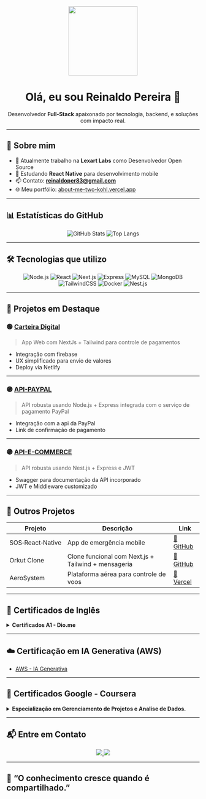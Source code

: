 <!-- Banner central animado -->
<div align="center">
  <img src="https://media.giphy.com/media/M9gbBd9nbDrOTu1Mqx/giphy.gif" width="180"/>
</div>

<h1 align="center">Olá, eu sou Reinaldo Pereira 👋</h1>

<p align="center">
  Desenvolvedor <strong>Full‑Stack</strong> apaixonado por tecnologia, backend, e soluções com impacto real.
</p>

---

## 🚀 Sobre mim

- 💼 Atualmente trabalho na **Lexart Labs** como Desenvolvedor Open Source  
- 📱 Estudando **React Native** para desenvolvimento mobile  
- 📫 Contato: **reinaldoper83@gmail.com**  
- 🌐 Meu portfólio: [about-me-two-kohl.vercel.app](https://about-me-two-kohl.vercel.app/)

---

## 📊 Estatísticas do GitHub

<div align="center">

![GitHub Stats](https://github-readme-stats.vercel.app/api?username=reinaldoper&show_icons=true&theme=default)
![Top Langs](https://github-readme-stats.vercel.app/api/top-langs/?username=reinaldoper&layout=compact)

</div>

---

## 🛠️ Tecnologias que utilizo

<div align="center">
  
![Node.js](https://img.shields.io/badge/Node.js-339933?logo=node.js&logoColor=white&style=for-the-badge)
![React](https://img.shields.io/badge/React-61DAFB?logo=react&logoColor=black&style=for-the-badge)
![Next.js](https://img.shields.io/badge/Next.js-000000?logo=nextdotjs&logoColor=white&style=for-the-badge)
![Express](https://img.shields.io/badge/Express-000000?logo=express&logoColor=white&style=for-the-badge)
![MySQL](https://img.shields.io/badge/MySQL-4479A1?logo=mysql&logoColor=white&style=for-the-badge)
![MongoDB](https://img.shields.io/badge/MongoDB-47A248?logo=mongodb&logoColor=white&style=for-the-badge)
![TailwindCSS](https://img.shields.io/badge/TailwindCSS-06B6D4?logo=tailwindcss&logoColor=white&style=for-the-badge)
![Docker](https://img.shields.io/badge/Docker-2496ED?logo=docker&logoColor=white&style=for-the-badge)
![Nest.js](https://img.shields.io/badge/Nest.js-000000?logo=nestdotjs&logoColor=white&style=for-the-badge)

</div>

---


## 💼 Projetos em Destaque

### 🟢 [Carteira Digital](https://meios-de-pagamentos.netlify.app/)
> App Web com NextJs + Tailwind para controle de pagamentos

- Integração com firebase
- UX simplificado para envio de valores
- Deploy via Netlify

---

### 🟣 [API-PAYPAL](https://github.com/reinaldoper/paypal-api)
> API robusta usando Node.js + Express integrada com o serviço de pagamento PayPal

- Integração com a api da PayPal
- Link de confirmação de pagamento

---

### 🟣 [API-E-COMMERCE](https://github.com/reinaldoper/e-commerce)
> API robusta usando Nest.js + Express e JWT

- Swagger para documentação da API incorporado
- JWT e Middleware customizado

---

## 🧩 Outros Projetos

| Projeto | Descrição | Link |
|--------|-----------|------|
| SOS‑React‑Native | App de emergência mobile | [🔗 GitHub](https://github.com/reinaldoper/app-sos) |
| Orkut Clone | Clone funcional com Next.js + Tailwind + mensageria | [🔗 GitHub](https://github.com/reinaldoper/orkut) |
| AeroSystem | Plataforma aérea para controle de voos | [🔗 Vercel](https://aerosystem.vercel.app/) |

---

## 📜 Certificados de Inglês

<details>
  <summary><strong>Certificados A1 - Dio.me</strong></summary>

- [Certificado 1](https://hermes.digitalinnovation.one/certificates/224C83ED.pdf)
- [Certificado 2](https://hermes.digitalinnovation.one/certificates/4501732F.pdf)
- [Certificado 3](https://hermes.digitalinnovation.one/certificates/BHYUSKHS.pdf)
- [Certificado 4](https://hermes.digitalinnovation.one/certificates/IIZJMOQA.pdf)

</details>

---

## ☁️ Certificação em IA Generativa (AWS)

- [AWS - IA Generativa](https://www.betrybe.com/badges/29C54B22517A)

---

## 📜 Certificados Google - Coursera

<details>
  <summary><strong>Especialização em Gerenciamento de Projetos e Analise de Dados.</strong></summary>

- [Como começar um projeto](https://www.coursera.org/account/accomplishments/certificate/R822MQB2LPP8)
- [Fundamentos do gerenciamento de projeto](https://www.coursera.org/account/accomplishments/certificate/BARYTFJG3WBX)
- [Como executar um projeto](https://www.coursera.org/account/accomplishments/certificate/HSNTX7P8Z8NL)
- [Como reunir tudo](https://www.coursera.org/account/accomplishments/certificate/JJSSLFMNEYPE)
- [Gerenciamento de projetos Agile](https://www.coursera.org/account/accomplishments/certificate/SHSGTCP8AHRU)
- [Especialização - Project Management](https://www.coursera.org/account/accomplishments/specialization/certificate/PMRYNLM2G6DM)
- [Credly - Google PM Badge](https://www.credly.com/badges/30e39a55-99cd-4a9f-a59c-10790a589384/linked_in_profile)
- [Google Data Analytics Professional Certificate](https://www.credly.com/badges/0f25d7da-0f9f-4628-8a02-9eafd23d47ce/linked_in_profile)

</details>

---

## 📬 Entre em Contato

<p align="center">
  <a href="https://linkedin.com/in/reinaldo-pereira-9222a27a/">
    <img src="https://img.shields.io/badge/LinkedIn-0077B5?style=for-the-badge&logo=linkedin&logoColor=white" />
  </a>
  <a href="mailto:reinaldoper83@gmail.com">
    <img src="https://img.shields.io/badge/Email-D14836?style=for-the-badge&logo=gmail&logoColor=white" />
  </a>
</p>

---

## 🧠 “O conhecimento cresce quando é compartilhado.”
